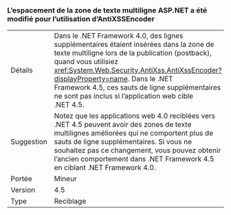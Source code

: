 ### <a name="multi-line-aspnet-textbox-spacing-changed-when-using-antixssencoder"></a>L’espacement de la zone de texte multiligne ASP.NET a été modifié pour l’utilisation d’AntiXSSEncoder

|   |   |
|---|---|
|Détails|Dans le .NET Framework 4.0, des lignes supplémentaires étaient insérées dans la zone de texte multiligne lors de la publication (postback), quand vous utilisiez <xref:System.Web.Security.AntiXss.AntiXssEncoder?displayProperty=name>. Dans le .NET Framework 4.5, ces sauts de ligne supplémentaires ne sont pas inclus si l’application web cible .NET 4.5.|
|Suggestion|Notez que les applications web 4.0 reciblées vers .NET 4.5 peuvent avoir des zones de texte multilignes améliorées qui ne comportent plus de sauts de ligne supplémentaires. Si vous ne souhaitez pas ce changement, vous pouvez obtenir l’ancien comportement dans .NET Framework 4.5 en ciblant .NET Framework 4.0.|
|Portée|Mineur|
|Version|4.5|
|Type|Reciblage|

